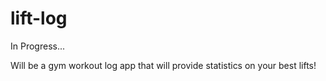 # lift-log

In Progress...

Will be a gym workout log app that will provide statistics on your best lifts!
